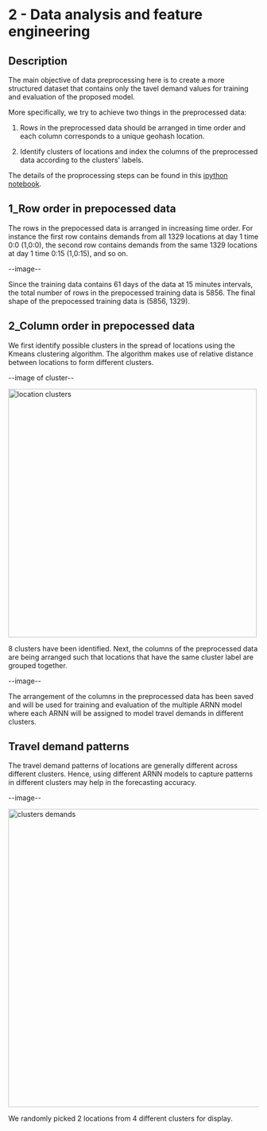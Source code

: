 # 2 - Data analysis and feature engineering

## Description

The main objective of data preprocessing here is to create a more structured
dataset that contains only the tavel demand values for training and evaluation of the proposed model.

More specifically, we try to achieve two things in the preprocessed data:

1. Rows in the preprocessed data should be arranged in time order 
and each column corresponds to a unique geohash location. 

2. Identify clusters of locations and index the columns of the preprocessed data according to the 
clusters' labels.

The details of the proprocessing steps can be found in this [ipython notebook](https://github.com/Tanmengxuan/grab_traffic_management/blob/master/2_Data_Analysis/traffic_analysis.ipynb).

## 1_Row order in prepocessed data

The rows in the prepocessed data is arranged in increasing time order.
For instance the first row contains demands from all 1329 locations at day 1 time 0:0 (1,0:0),
the second row contains demands from the same 1329 locations at day 1 time 0:15 (1,0:15), and so on.

--image--

Since the training data contains 61 days of the data at 15 minutes intervals, the total number of rows in
the prepocessed training data is 5856. The final shape of the prepocessed training data is (5856, 1329). 

## 2_Column order in prepocessed data

We first identify possible clusters in the spread of locations using the Kmeans clustering algorithm. The
algorithm makes use of relative distance between locations to form different clusters.

--image of cluster--
<div>
<img src="https://raw.githubusercontent.com/Tanmengxuan/grab_traffic_management/blob/master/2_Data_Analysis/images/clusters.png" alt="location clusters" width="500px" height="500px" style="display: block;">
</div>


8 clusters have been identified. Next, the columns of the preprocessed data are being arranged such that locations that have the same cluster label are grouped together.

--image--

The arrangement of the columns in the preprocessed data has been saved and will be used for training 
and evaluation of the multiple ARNN model where each ARNN will be assigned to model travel demands in different clusters.

## Travel demand patterns 

The travel demand patterns of locations are generally different across different clusters. Hence, using 
different ARNN models to capture patterns in different clusters may help in the forecasting accuracy.

--image--
<div>
<img src="https://raw.githubusercontent.com/Tanmengxuan/grab_traffic_management/blob/master/2_Data_Analysis/images/pattern_clusters.png" alt="clusters demands" width="600px" height="whatever" style="display: block;">
</div>

We randomly picked 2 locations from 4 different clusters for display.
